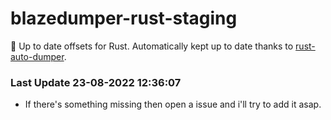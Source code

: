 # blazedumper-rust-staging

🚀 Up to date offsets for Rust. Automatically kept up to date thanks to [rust-auto-dumper](https://github.com/Akandesh/rust-auto-dumper).


### Last Update 23-08-2022 12:36:07
- If there's something missing then open a issue and i'll try to add it asap.